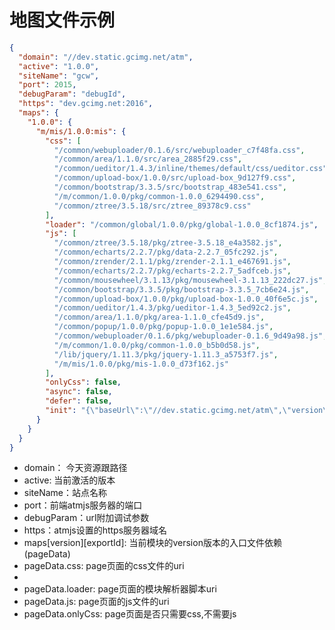# 地图文件示例

```json
{
  "domain": "//dev.static.gcimg.net/atm",
  "active": "1.0.0",
  "siteName": "gcw",
  "port": 2015,
  "debugParam": "debugId",
  "https": "dev.gcimg.net:2016",
  "maps": {
    "1.0.0": {
      "m/mis/1.0.0:mis": {
        "css": [
          "/common/webuploader/0.1.6/src/webuploader_c7f48fa.css",
          "/common/area/1.1.0/src/area_2885f29.css",
          "/common/ueditor/1.4.3/inline/themes/default/css/ueditor.css",
          "/common/upload-box/1.0.0/src/upload-box_9d127f9.css",
          "/common/bootstrap/3.3.5/src/bootstrap_483e541.css",
          "/m/common/1.0.0/pkg/common-1.0.0_6294490.css",
          "/common/ztree/3.5.18/src/ztree_89378c9.css"
        ],
        "loader": "/common/global/1.0.0/pkg/global-1.0.0_8cf1874.js",
        "js": [
          "/common/ztree/3.5.18/pkg/ztree-3.5.18_e4a3582.js",
          "/common/echarts/2.2.7/pkg/data-2.2.7_05fc292.js",
          "/common/zrender/2.1.1/pkg/zrender-2.1.1_e467691.js",
          "/common/echarts/2.2.7/pkg/echarts-2.2.7_5adfceb.js",
          "/common/mousewheel/3.1.13/pkg/mousewheel-3.1.13_222dc27.js",
          "/common/bootstrap/3.3.5/pkg/bootstrap-3.3.5_7cb6e24.js",
          "/common/upload-box/1.0.0/pkg/upload-box-1.0.0_40f6e5c.js",
          "/common/ueditor/1.4.3/pkg/ueditor-1.4.3_5ed92c2.js",
          "/common/area/1.1.0/pkg/area-1.1.0_cfe45d9.js",
          "/common/popup/1.0.0/pkg/popup-1.0.0_1e1e584.js",
          "/common/webuploader/0.1.6/pkg/webuploader-0.1.6_9d49a98.js",
          "/m/common/1.0.0/pkg/common-1.0.0_b5b0d58.js",
          "/lib/jquery/1.11.3/pkg/jquery-1.11.3_a5753f7.js",
          "/m/mis/1.0.0/pkg/mis-1.0.0_d73f162.js"
        ],
        "onlyCss": false,
        "async": false,
        "defer": false,
        "init": "{\"baseUrl\":\"//dev.static.gcimg.net/atm\",\"version\":\"1.0.0\",\"alias\":{\"jquery\":\"lib/jquery/1.11.3:jquery\",\"$\":\"common/global/1.0.0:dollar\"}}"
      }
    }
  }
}

```

* domain： 今天资源跟路径
* active: 当前激活的版本
* siteName：站点名称
* port：前端atmjs服务器的端口
* debugParam：url附加调试参数
* https：atmjs设置的https服务器域名
* maps[version][exportId]: 当前模块的version版本的入口文件依赖 (pageData)
* pageData.css: page页面的css文件的uri
* 
* pageData.loader: page页面的模块解析器脚本uri
* pageData.js:  page页面的js文件的uri
* pageData.onlyCss: page页面是否只需要css,不需要js
